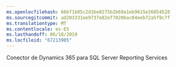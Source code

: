 ```yaml
---
ms.openlocfilehash: 66bf1b05c2d1be0275b2b69a1eb9615e26854528
ms.sourcegitcommit: ad203331ee9737e82ef70206ac04eeb72a5f9c7f
ms.translationtype: MT
ms.contentlocale: es-ES
ms.lasthandoff: 06/18/2019
ms.locfileid: "67213905"
---
```

Conector de Dynamics 365 para SQL Server Reporting Services